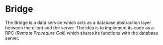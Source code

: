 # Bridge
The Bridge is a data service which acts as a database abstraction layer between the client and the server. The idea is to implement its code as a RPC (_Remote Procedure Call_) which shares its functions with the database server.
